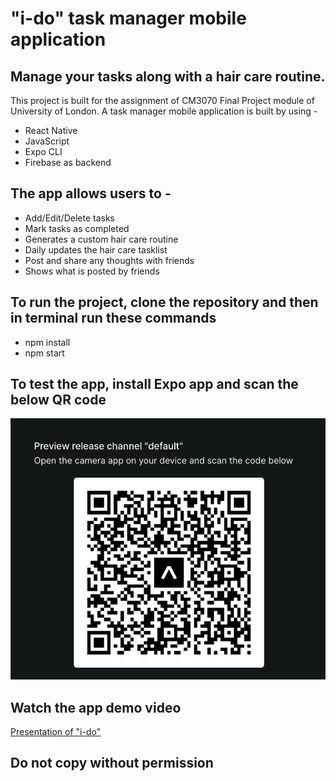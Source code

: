 # "i-do" task manager mobile application

## Manage your tasks along with a hair care routine. 

This project is built for the assignment of CM3070 Final Project module of University of London. A task manager mobile application is built by using -
* React Native
* JavaScript
* Expo CLI
* Firebase as backend

## The app allows users to -
* Add/Edit/Delete tasks
* Mark tasks as completed
* Generates a custom hair care routine
* Daily updates the hair care tasklist
* Post and share any thoughts with friends
* Shows what is posted by friends

## To run the project, clone the repository and then in terminal run these commands
* npm install 
* npm start

## To test the app, install Expo app and scan the below QR code
<img src="./assets/qrCode.jpg"/>

## Watch the app demo video 
<a href="https://youtu.be/soD--9hTB3Q">Presentation of "i-do"</a>

## Do not copy without permission

